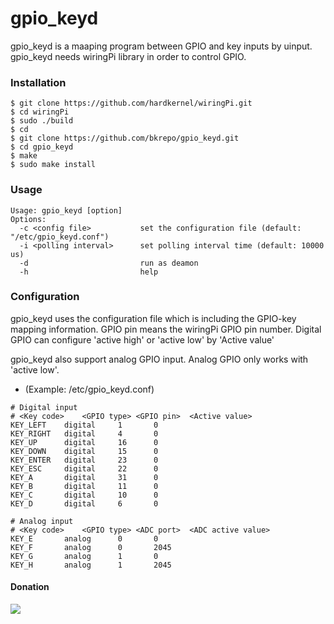 gpio_keyd
========

gpio_keyd is a maaping program between GPIO and key inputs by uinput.
gpio_keyd needs wiringPi library in order to control GPIO.

### Installation

```
$ git clone https://github.com/hardkernel/wiringPi.git
$ cd wiringPi
$ sudo ./build
$ cd
$ git clone https://github.com/bkrepo/gpio_keyd.git
$ cd gpio_keyd
$ make
$ sudo make install
```

### Usage
```
Usage: gpio_keyd [option]
Options:
  -c <config file>           set the configuration file (default: "/etc/gpio_keyd.conf")
  -i <polling interval>      set polling interval time (default: 10000 us)
  -d                         run as deamon
  -h                         help
```

### Configuration
gpio_keyd uses the configuration file which is including the GPIO-key mapping information.
GPIO pin means the wiringPi GPIO pin number. Digital GPIO can configure 'active high' or 'active low' by 'Active value'

gpio_keyd also support analog GPIO input. Analog GPIO only works with 'active low'.

* (Example: /etc/gpio_keyd.conf)
```
# Digital input
# <Key code>	<GPIO type>	<GPIO pin>	<Active value>
KEY_LEFT	digital		1		0
KEY_RIGHT	digital		4		0
KEY_UP		digital		16		0
KEY_DOWN	digital		15		0
KEY_ENTER	digital		23		0
KEY_ESC		digital		22		0
KEY_A		digital		31		0
KEY_B		digital		11		0
KEY_C		digital		10		0
KEY_D		digital		6		0

# Analog input
# <Key code>	<GPIO type>	<ADC port>	<ADC active value>
KEY_E		analog		0		0
KEY_F		analog		0		2045
KEY_G		analog		1		0
KEY_H		analog		1		2045
```

#### Donation
[![](https://www.paypalobjects.com/en_US/i/btn/btn_donateCC_LG.gif)](https://www.paypal.com/cgi-bin/webscr?cmd=_s-xclick&hosted_button_id=6M2HACXAUCBEW)
